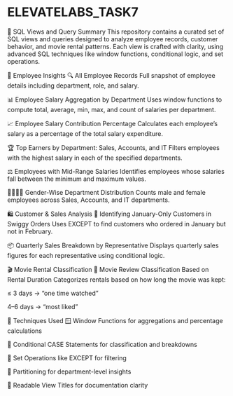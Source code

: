 # ELEVATELABS_TASK7

📘 SQL Views and Query Summary
This repository contains a curated set of SQL views and queries designed to analyze employee records, customer behavior, and movie rental patterns. Each view is crafted with clarity, using advanced SQL techniques like window functions, conditional logic, and set operations.

👥 Employee Insights
🔍 All Employee Records Full snapshot of employee details including department, role, and salary.

📊 Employee Salary Aggregation by Department Uses window functions to compute total, average, min, max, and count of salaries per department.

📈 Employee Salary Contribution Percentage Calculates each employee’s salary as a percentage of the total salary expenditure.

🏆 Top Earners by Department: Sales, Accounts, and IT Filters employees with the highest salary in each of the specified departments.

⚖️ Employees with Mid-Range Salaries Identifies employees whose salaries fall between the minimum and maximum values.

👨‍👩‍👧‍👦 Gender-Wise Department Distribution Counts male and female employees across Sales, Accounts, and IT departments.

🛍️ Customer & Sales Analysis
📅 Identifying January-Only Customers in Swiggy Orders Uses EXCEPT to find customers who ordered in January but not in February.

📦 Quarterly Sales Breakdown by Representative Displays quarterly sales figures for each representative using conditional logic.

🎬 Movie Rental Classification
🍿 Movie Review Classification Based on Rental Duration Categorizes rentals based on how long the movie was kept:

≤ 3 days → “one time watched”

4–6 days → “most liked”

🧠 Techniques Used
🪟 Window Functions for aggregations and percentage calculations

🧮 Conditional CASE Statements for classification and breakdowns

🔄 Set Operations like EXCEPT for filtering

🧩 Partitioning for department-level insights

📝 Readable View Titles for documentation clarity
